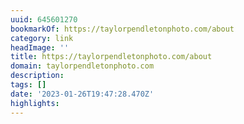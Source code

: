 ```yaml
---
uuid: 645601270
bookmarkOf: https://taylorpendletonphoto.com/about
category: link
headImage: ''
title: https://taylorpendletonphoto.com/about
domain: taylorpendletonphoto.com
description: 
tags: []
date: '2023-01-26T19:47:28.470Z'
highlights: 
---
```




